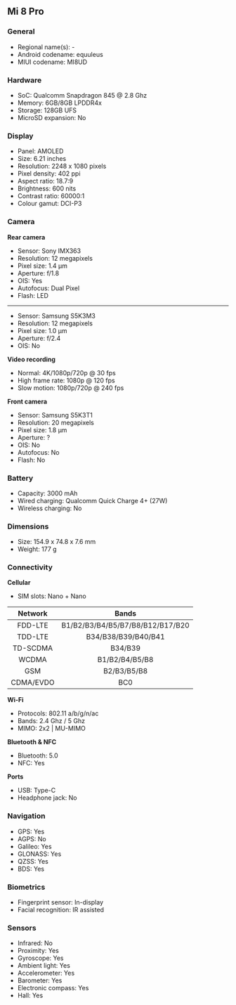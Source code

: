 ## Mi 8 Pro

### General

* Regional name(s): -
* Android codename: equuleus
* MIUI codename: MI8UD

### Hardware

* SoC: Qualcomm Snapdragon 845 @ 2.8 Ghz
* Memory: 6GB/8GB LPDDR4x
* Storage: 128GB UFS
* MicroSD expansion: No

### Display

* Panel: AMOLED
* Size: 6.21 inches
* Resolution: 2248 x 1080 pixels
* Pixel density: 402 ppi
* Aspect ratio: 18.7:9
* Brightness: 600 nits
* Contrast ratio: 60000:1
* Colour gamut: DCI-P3

### Camera

**Rear camera**

* Sensor: Sony IMX363
* Resolution: 12 megapixels
* Pixel size: 1.4 µm
* Aperture: f/1.8
* OIS: Yes
* Autofocus: Dual Pixel
* Flash: LED

---

* Sensor: Samsung S5K3M3
* Resolution: 12 megapixels
* Pixel size: 1.0 µm
* Aperture: f/2.4
* OIS: No

**Video recording**

* Normal: 4K/1080p/720p @ 30 fps
* High frame rate: 1080p @ 120 fps
* Slow motion: 1080p/720p @ 240 fps

**Front camera**

* Sensor: Samsung S5K3T1
* Resolution: 20 megapixels
* Pixel size: 1.8 µm
* Aperture: ?
* OIS: No
* Autofocus: No
* Flash: No

### Battery

* Capacity: 3000 mAh
* Wired charging: Qualcomm Quick Charge 4+ (27W)
* Wireless charging: No

### Dimensions

* Size: 154.9 x 74.8 x 7.6 mm
* Weight: 177 g

### Connectivity

**Cellular**

* SIM slots: Nano + Nano

| Network | Bands |
|:---------:|:--------------------------------:|
| FDD-LTE | B1/B2/B3/B4/B5/B7/B8/B12/B17/B20 |
| TDD-LTE | B34/B38/B39/B40/B41 |
| TD-SCDMA | B34/B39 |
| WCDMA | B1/B2/B4/B5/B8 |
| GSM | B2/B3/B5/B8 |
| CDMA/EVDO | BC0 |

**Wi-Fi**

* Protocols: 802.11 a/b/g/n/ac
* Bands: 2.4 Ghz / 5 Ghz
* MIMO: 2x2 | MU-MIMO

**Bluetooth & NFC**

* Bluetooth: 5.0 
* NFC: Yes

**Ports**

* USB: Type-C
* Headphone jack: No

### Navigation

* GPS: Yes
* AGPS: No
* Galileo: Yes
* GLONASS: Yes
* QZSS: Yes
* BDS: Yes

### Biometrics

* Fingerprint sensor: In-display
* Facial recognition: IR assisted

### Sensors

* Infrared: No
* Proximity: Yes
* Gyroscope: Yes
* Ambient light: Yes
* Accelerometer: Yes
* Barometer: Yes
* Electronic compass: Yes
* Hall: Yes
